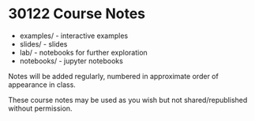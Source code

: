 # 30122 Course Notes

- examples/ - interactive examples
- slides/ - slides
- lab/ - notebooks for further exploration
- notebooks/ - jupyter notebooks

Notes will be added regularly, numbered in approximate order of appearance in class.

These course notes may be used as you wish but not shared/republished without permission.
